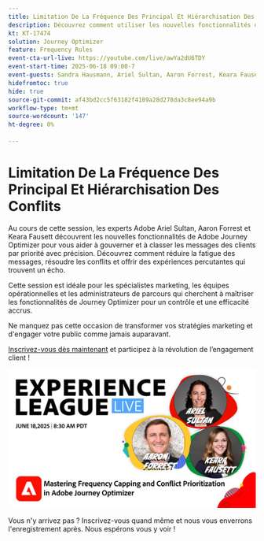 ```yaml
---
title: Limitation De La Fréquence Des Principal Et Hiérarchisation Des Conflits
description: Découvrez comment utiliser les nouvelles fonctionnalités de Adobe Journey Optimizer pour gérer et prioriser les messages les plus importants envoyés aux clients.
kt: KT-17474
solution: Journey Optimizer
feature: Frequency Rules
event-cta-url-live: https://youtube.com/live/awYa2dU6TDY
event-start-time: 2025-06-18 09:00-7
event-guests: Sandra Hausmann, Ariel Sultan, Aaron Forrest, Keara Fausett
hidefromtoc: true
hide: true
source-git-commit: af43bd2cc5f63182f4189a28d278da3c8ee94a9b
workflow-type: tm+mt
source-wordcount: '147'
ht-degree: 0%

---
```


# Limitation De La Fréquence Des Principal Et Hiérarchisation Des Conflits

Au cours de cette session, les experts Adobe Ariel Sultan, Aaron Forrest et Keara Fausett découvrent les nouvelles fonctionnalités de Adobe Journey Optimizer pour vous aider à gouverner et à classer les messages des clients par priorité avec précision. Découvrez comment réduire la fatigue des messages, résoudre les conflits et offrir des expériences percutantes qui trouvent un écho.

Cette session est idéale pour les spécialistes marketing, les équipes opérationnelles et les administrateurs de parcours qui cherchent à maîtriser les fonctionnalités de Journey Optimizer pour un contrôle et une efficacité accrus.

Ne manquez pas cette occasion de transformer vos stratégies marketing et d&#39;engager votre public comme jamais auparavant.

[Inscrivez-vous dès maintenant](https://engage.adobe.com/ExpLeagueLive-250618.html) et participez à la révolution de l’engagement client !

![bannière web](/help/experience-league-live/episodes/assets/exl-live-web-banner-20250618.png)

Vous n&#39;y arrivez pas ? Inscrivez-vous quand même et nous vous enverrons l&#39;enregistrement après. Nous espérons vous y voir !